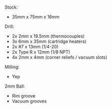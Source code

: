 Stock:

- 35mm x 75mm x 16mm

Drill:

- 2x 2mm x 19.5mm (thermocouples)
- 3x 6mm x 35mm (cartridge heaters)
- 2x #7 x 13mm (1/4-20)
- 2x Type R x 12mm (1/8 NPT)
- 4x 2mm x 4mm (corner reliefs / vacuum slots)

Milling:

- Yep

2mm Ball:

- Rim groove
- Vacuum grooves
